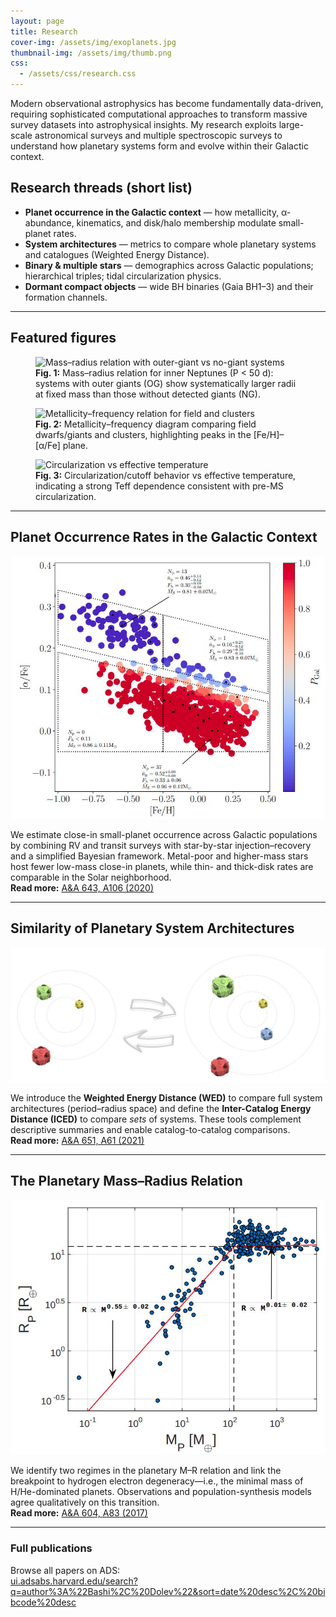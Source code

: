 ```yaml
---
layout: page
title: Research
cover-img: /assets/img/exoplanets.jpg
thumbnail-img: /assets/img/thumb.png
css:
  - /assets/css/research.css
---
```


Modern observational astrophysics has become fundamentally data-driven, requiring sophisticated computational approaches to transform massive survey datasets into astrophysical insights. My research exploits large-scale astronomical surveys and multiple spectroscopic surveys to understand how planetary systems form and evolve within their Galactic context. 
## Research threads (short list)

- **Planet occurrence in the Galactic context** — how metallicity, α-abundance, kinematics, and disk/halo membership modulate small-planet rates.  
- **System architectures** — metrics to compare whole planetary systems and catalogues (Weighted Energy Distance).  
- **Binary & multiple stars** — demographics across Galactic populations; hierarchical triples; tidal circularization physics.  
- **Dormant compact objects** — wide BH binaries (Gaia BH1–3) and their formation channels.

---

## Featured figures

<div class="fig-grid">
  <figure>
    <img src="/assets/img/research/MR_NP_OG.jpg" alt="Mass–radius relation with outer-giant vs no-giant systems">
    <figcaption><b>Fig. 1:</b> Mass–radius relation for inner Neptunes (P &lt; 50 d): systems with outer giants (OG) show systematically larger radii at fixed mass than those without detected giants (NG).</figcaption>
  </figure>
  <figure>
    <img src="/assets/img/research/feh_F_GC.jpg" alt="Metallicity–frequency relation for field and clusters">
    <figcaption><b>Fig. 2:</b> Metallicity–frequency diagram comparing field dwarfs/giants and clusters, highlighting peaks in the [Fe/H]–[α/Fe] plane.</figcaption>
  </figure>
  <figure>
    <img src="/assets/img/research/teff_P0_circ.jpg" alt="Circularization vs effective temperature">
    <figcaption><b>Fig. 3:</b> Circularization/cutoff behavior vs effective temperature, indicating a strong Teff dependence consistent with pre-MS circularization.</figcaption>
  </figure>
</div>


---

## Planet Occurrence Rates in the Galactic Context

![HARPS Galactic](/assets/img/HARPSgalactic.jpeg)

We estimate close-in small-planet occurrence across Galactic populations by combining RV and transit surveys with star-by-star injection–recovery and a simplified Bayesian framework. Metal-poor and higher-mass stars host fewer low-mass close-in planets, while thin- and thick-disk rates are comparable in the Solar neighborhood.  
**Read more:** [A&A 643, A106 (2020)](https://ui.adsabs.harvard.edu/abs/2020A%26A...643A.106B/abstract)

---

## Similarity of Planetary System Architectures

![PASSta](/assets/img/PASSta.jpeg)

We introduce the **Weighted Energy Distance (WED)** to compare full system architectures (period–radius space) and define the **Inter-Catalog Energy Distance (ICED)** to compare *sets* of systems. These tools complement descriptive summaries and enable catalog-to-catalog comparisons.  
**Read more:** [A&A 651, A61 (2021)](https://ui.adsabs.harvard.edu/abs/2021A%26A...651A..61B/abstract)

---

## The Planetary Mass–Radius Relation

![MR](/assets/img/MR.jpeg)

We identify two regimes in the planetary M–R relation and link the breakpoint to hydrogen electron degeneracy—i.e., the minimal mass of H/He-dominated planets. Observations and population-synthesis models agree qualitatively on this transition.  
**Read more:** [A&A 604, A83 (2017)](https://ui.adsabs.harvard.edu/abs/2017A%26A...604A..83B/abstract)

---

### Full publications

Browse all papers on ADS:  
[ui.adsabs.harvard.edu/search?q=author%3A%22Bashi%2C%20Dolev%22&sort=date%20desc%2C%20bibcode%20desc](https://ui.adsabs.harvard.edu/search/q=author%3A%22Bashi%2C%20Dolev%22&sort=date%20desc%2C%20bibcode%20desc&p_=0)
